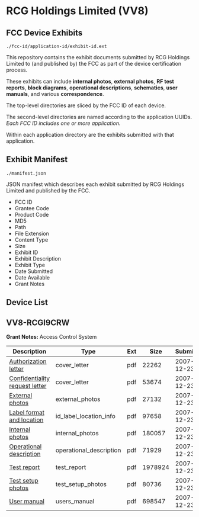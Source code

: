 # RCG Holdings Limited (VV8)
## FCC Device Exhibits

```
./fcc-id/application-id/exhibit-id.ext
```

This repository contains the exhibit documents submitted by RCG Holdings Limited to (and published by) the FCC as part of the device certification process.

These exhibits can include **internal photos**, **external photos**, **RF test reports**, **block diagrams**, **operational descriptions**, **schematics**, **user manuals**, and various **correspondence**.

The top-level directories are sliced by the FCC ID of each device.

The second-level directories are named according to the application UUIDs. *Each FCC ID includes one or more application.*

Within each application directory are the exhibits submitted with that application. 

## Exhibit Manifest

```
./manifest.json
```

JSON manifest which describes each exhibit submitted by RCG Holdings Limited and published by the FCC.

- FCC ID
- Grantee Code
- Product Code
- MD5
- Path
- File Extension
- Content Type
- Size
- Exhibit ID
- Exhibit Description
- Exhibit Type
- Date Submitted
- Date Available
- Grant Notes

## Device List
## VV8-RCGI9CRW
**Grant Notes:** Access Control System

| Description | Type | Ext | Size | Submitted | Available |
| ----------- | ---- | --- | ---- | --------- | --------- |
| [Authorization letter](VV8-RCGI9CRW/fb22a33f53eabbda8740d4802835ec4b/883511.pdf) | cover_letter | pdf | 22262 | 2007-12-23 | 2007-12-23 |
| [Confidentiality request letter](VV8-RCGI9CRW/fb22a33f53eabbda8740d4802835ec4b/883513.pdf) | cover_letter | pdf | 53674 | 2007-12-23 | 2007-12-23 |
| [External photos](VV8-RCGI9CRW/fb22a33f53eabbda8740d4802835ec4b/883514.pdf) | external_photos | pdf | 27132 | 2007-12-23 | 2007-12-23 |
| [Label format and location](VV8-RCGI9CRW/fb22a33f53eabbda8740d4802835ec4b/883516.pdf) | id_label_location_info | pdf | 97658 | 2007-12-23 | 2007-12-23 |
| [Internal photos](VV8-RCGI9CRW/fb22a33f53eabbda8740d4802835ec4b/883515.pdf) | internal_photos | pdf | 180057 | 2007-12-23 | 2007-12-23 |
| [Operational description](VV8-RCGI9CRW/fb22a33f53eabbda8740d4802835ec4b/883518.pdf) | operational_description | pdf | 71929 | 2007-12-23 | 2007-12-23 |
| [Test report](VV8-RCGI9CRW/fb22a33f53eabbda8740d4802835ec4b/883520.pdf) | test_report | pdf | 1978924 | 2007-12-23 | 2007-12-23 |
| [Test setup photos](VV8-RCGI9CRW/fb22a33f53eabbda8740d4802835ec4b/883521.pdf) | test_setup_photos | pdf | 80736 | 2007-12-23 | 2007-12-23 |
| [User manual](VV8-RCGI9CRW/fb22a33f53eabbda8740d4802835ec4b/883517.pdf) | users_manual | pdf | 698547 | 2007-12-23 | 2007-12-23 |
